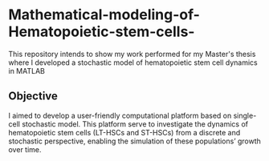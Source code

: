 # Mathematical-modeling-of-Hematopoietic-stem-cells-
This repository intends to show my work performed for my Master's thesis where I developed a stochastic model of hematopoietic stem cell dynamics in MATLAB 

## Objective 
I aimed to develop a user-friendly computational platform based on single-cell stochastic model. This platform serve to investigate the dynamics of hematopoietic stem cells (LT-HSCs and ST-HSCs) from a discrete and stochastic perspective, enabling the simulation of these populations’ growth over time.


